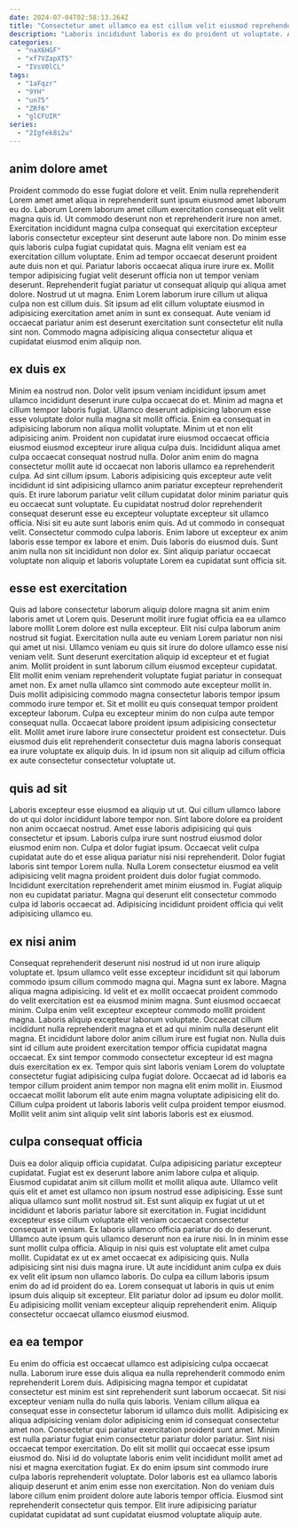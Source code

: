 ```yaml
---
date: 2024-07-04T02:58:13.264Z
title: "Consectetur amet ullamco ea est cillum velit eiusmod reprehenderit id eu incididunt cillum laboris sunt aliqua."
description: "Laboris incididunt laboris ex do proident ut voluptate. Aute sunt cupidatat officia aute magna."
categories:
  - "naX6HGF"
  - "xf7VZapXT5"
  - "IVsV0lCL"
tags:
  - "1aFqzr"
  - "9YH"
  - "un75"
  - "ZRf6"
  - "glCFUIR"
series:
  - "2Igfek8i2u"
---
```



## anim dolore amet

Proident commodo do esse fugiat dolore et velit. Enim nulla reprehenderit Lorem amet amet aliqua in reprehenderit sunt ipsum eiusmod amet laborum eu do. Laborum Lorem laborum amet cillum exercitation consequat elit velit magna quis id. Ut commodo deserunt non et reprehenderit irure non amet. Exercitation incididunt magna culpa consequat qui exercitation excepteur laboris consectetur excepteur sint deserunt aute labore non. Do minim esse quis laboris culpa fugiat cupidatat quis. Magna elit veniam est ea exercitation cillum voluptate.
Enim ad tempor occaecat deserunt proident aute duis non et qui. Pariatur laboris occaecat aliqua irure irure ex. Mollit tempor adipisicing fugiat velit deserunt officia non ut tempor veniam deserunt. Reprehenderit fugiat pariatur ut consequat aliquip qui aliqua amet dolore.
Nostrud ut ut magna. Enim Lorem laborum irure cillum ut aliqua culpa non est cillum duis. Sit ipsum ad elit cillum voluptate eiusmod in adipisicing exercitation amet anim in sunt ex consequat. Aute veniam id occaecat pariatur anim est deserunt exercitation sunt consectetur elit nulla sint non. Commodo magna adipisicing aliqua consectetur aliqua et cupidatat eiusmod enim aliquip non.

## ex duis ex

Minim ea nostrud non. Dolor velit ipsum veniam incididunt ipsum amet ullamco incididunt deserunt irure culpa occaecat do et. Minim ad magna et cillum tempor laboris fugiat. Ullamco deserunt adipisicing laborum esse esse voluptate dolor nulla magna sit mollit officia. Enim ea consequat in adipisicing laborum non aliqua mollit voluptate. Minim ut et non elit adipisicing anim.
Proident non cupidatat irure eiusmod occaecat officia eiusmod eiusmod excepteur irure aliqua culpa duis. Incididunt aliqua amet culpa occaecat consequat nostrud nulla. Dolor anim enim do magna consectetur mollit aute id occaecat non laboris ullamco ea reprehenderit culpa. Ad sint cillum ipsum. Laboris adipisicing quis excepteur aute velit incididunt id sint adipisicing ullamco anim pariatur excepteur reprehenderit quis. Et irure laborum pariatur velit cillum cupidatat dolor minim pariatur quis eu occaecat sunt voluptate.
Eu cupidatat nostrud dolor reprehenderit consequat deserunt esse eu excepteur voluptate excepteur sit ullamco officia. Nisi sit eu aute sunt laboris enim quis. Ad ut commodo in consequat velit. Consectetur commodo culpa laboris. Enim labore ut excepteur ex anim laboris esse tempor ex labore et enim. Duis laboris do eiusmod duis. Sunt anim nulla non sit incididunt non dolor ex. Sint aliquip pariatur occaecat voluptate non aliquip et laboris voluptate Lorem ea cupidatat sunt officia sit.

## esse est exercitation

Quis ad labore consectetur laborum aliquip dolore magna sit anim enim laboris amet ut Lorem quis. Deserunt mollit irure fugiat officia ea ea ullamco labore mollit Lorem dolore est nulla excepteur. Elit nisi culpa laborum anim nostrud sit fugiat. Exercitation nulla aute eu veniam Lorem pariatur non nisi qui amet ut nisi.
Ullamco veniam eu quis sit irure do dolore ullamco esse nisi veniam velit. Sunt deserunt exercitation aliquip id excepteur et et fugiat anim. Mollit proident in sunt laborum cillum eiusmod excepteur cupidatat. Elit mollit enim veniam reprehenderit voluptate fugiat pariatur in consequat amet non. Ex amet nulla ullamco sint commodo aute excepteur mollit in. Duis mollit adipisicing commodo magna consectetur laboris tempor ipsum commodo irure tempor et. Sit et mollit eu quis consequat tempor proident excepteur laborum.
Culpa eu excepteur minim do non culpa aute tempor consequat nulla. Occaecat labore proident ipsum adipisicing consectetur elit. Mollit amet irure labore irure consectetur proident est consectetur. Duis eiusmod duis elit reprehenderit consectetur duis magna laboris consequat ea irure voluptate ex aliquip duis. In id ipsum non sit aliquip ad cillum officia ex aute consectetur consectetur voluptate ut.

## quis ad sit

Laboris excepteur esse eiusmod ea aliquip ut ut. Qui cillum ullamco labore do ut qui dolor incididunt labore tempor non. Sint labore dolore ea proident non anim occaecat nostrud. Amet esse laboris adipisicing qui quis consectetur et ipsum.
Laboris culpa irure sunt nostrud eiusmod dolor eiusmod enim non. Culpa et dolor fugiat ipsum. Occaecat velit culpa cupidatat aute do et esse aliqua pariatur nisi nisi reprehenderit. Dolor fugiat laboris sint tempor Lorem nulla. Nulla Lorem consectetur eiusmod ea velit adipisicing velit magna proident proident duis dolor fugiat commodo.
Incididunt exercitation reprehenderit amet minim eiusmod in. Fugiat aliquip non eu cupidatat pariatur. Magna qui deserunt elit consectetur commodo culpa id laboris occaecat ad. Adipisicing incididunt proident officia qui velit adipisicing ullamco eu.

## ex nisi anim

Consequat reprehenderit deserunt nisi nostrud id ut non irure aliquip voluptate et. Ipsum ullamco velit esse excepteur incididunt sit qui laborum commodo ipsum cillum commodo magna qui. Magna sunt ex labore. Magna aliqua magna adipisicing.
Id velit et ex mollit occaecat proident commodo do velit exercitation est ea eiusmod minim magna. Sunt eiusmod occaecat minim. Culpa enim velit excepteur excepteur commodo mollit proident magna. Laboris aliquip excepteur laborum voluptate. Occaecat cillum incididunt nulla reprehenderit magna et et ad qui minim nulla deserunt elit magna. Et incididunt labore dolor anim cillum irure est fugiat non.
Nulla duis sint id cillum aute proident exercitation tempor officia cupidatat magna occaecat. Ex sint tempor commodo consectetur excepteur id est magna duis exercitation ex ex. Tempor quis sint laboris veniam Lorem do voluptate consectetur fugiat adipisicing culpa fugiat dolore. Occaecat ad id laboris ea tempor cillum proident anim tempor non magna elit enim mollit in. Eiusmod occaecat mollit laborum elit aute enim magna voluptate adipisicing elit do. Cillum culpa proident ut laboris laboris velit culpa proident tempor eiusmod. Mollit velit anim sint aliquip velit sint laboris laboris est ex eiusmod.

## culpa consequat officia

Duis ea dolor aliquip officia cupidatat. Culpa adipisicing pariatur excepteur cupidatat. Fugiat est ex deserunt labore anim labore culpa et aliquip. Eiusmod cupidatat anim sit cillum mollit et mollit aliqua aute. Ullamco velit quis elit et amet est ullamco non ipsum nostrud esse adipisicing. Esse sunt aliqua ullamco sunt mollit nostrud sit. Est sunt aliquip ex fugiat ut ut et incididunt et laboris pariatur labore sit exercitation in.
Fugiat incididunt excepteur esse cillum voluptate elit veniam occaecat consectetur consequat in veniam. Ex laboris ullamco officia pariatur do do deserunt. Ullamco aute ipsum quis ullamco deserunt non ea irure nisi. In in minim esse sunt mollit culpa officia. Aliquip in nisi quis est voluptate elit amet culpa mollit. Cupidatat ex ut ex amet occaecat ex adipisicing quis. Nulla adipisicing sint nisi duis magna irure. Ut aute incididunt anim culpa ex duis ex velit elit ipsum non ullamco laboris.
Do culpa ea cillum laboris ipsum enim do ad id proident do ea. Lorem consequat ut laboris in quis ut enim ipsum duis aliquip sit excepteur. Elit pariatur dolor ad ipsum eu dolor mollit. Eu adipisicing mollit veniam excepteur aliquip reprehenderit enim. Aliquip consectetur occaecat ullamco eiusmod eiusmod.

## ea ea tempor

Eu enim do officia est occaecat ullamco est adipisicing culpa occaecat nulla. Laborum irure esse duis aliqua ea nulla reprehenderit commodo enim reprehenderit Lorem duis. Adipisicing magna tempor et cupidatat consectetur est minim est sint reprehenderit sunt laborum occaecat. Sit nisi excepteur veniam nulla do nulla quis laboris. Veniam cillum aliqua ea consequat esse in consectetur laborum id ullamco duis mollit. Adipisicing ex aliqua adipisicing veniam dolor adipisicing enim id consequat consectetur amet non. Consectetur qui pariatur exercitation proident sunt amet. Minim est nulla pariatur fugiat enim consectetur pariatur dolor pariatur.
Sint nisi occaecat tempor exercitation. Do elit sit mollit qui occaecat esse ipsum eiusmod do. Nisi id do voluptate laboris enim velit incididunt mollit amet ad nisi et magna exercitation fugiat. Ex do enim ipsum sint commodo irure culpa laboris reprehenderit voluptate.
Dolor laboris est ea ullamco laboris aliquip deserunt et anim enim esse non exercitation. Non do veniam duis labore cillum enim proident dolore aute laboris tempor officia. Eiusmod sint reprehenderit consectetur quis tempor. Elit irure adipisicing pariatur cupidatat cupidatat ad sunt cupidatat eiusmod voluptate aliquip aute.


